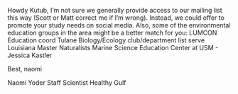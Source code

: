 Howdy Kutub,
I’m not sure we generally provide access to our mailing list this way (Scott or Matt correct me if I’m wrong). Instead, we could offer to promote your study needs on social media. Also, some of the environmental education groups in the area might be a better match for you:
LUMCON Education coord
Tulane Biology/Ecology club/department list serve
Louisiana Master Naturalists
Marine Science Education Center at USM - Jessica Kastler

Best,
naomi 

Naomi Yoder
Staff Scientist 
Healthy Gulf
